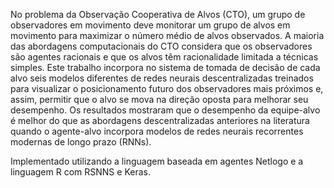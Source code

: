 No problema da Observação Cooperativa de Alvos (CTO), um grupo de observadores em movimento deve monitorar um grupo de alvos em movimento para maximizar o número médio de alvos observados. A maioria das abordagens computacionais do CTO considera que os observadores são agentes racionais e que os alvos têm racionalidade limitada a técnicas simples. Este trabalho incorpora no sistema de tomada de decisão de cada alvo seis modelos diferentes de redes neurais descentralizadas treinados para visualizar o posicionamento futuro dos observadores mais próximos e, assim, permitir que o alvo se mova na direção oposta para melhorar seu desempenho. Os resultados mostraram que o desempenho da equipe-alvo é melhor do que as abordagens descentralizadas anteriores na literatura quando o agente-alvo incorpora modelos de redes neurais recorrentes modernas de longo prazo (RNNs).

Implementado utilizando a linguagem baseada em agentes Netlogo e a linguagem R com RSNNS e Keras.
